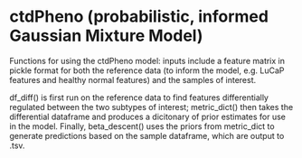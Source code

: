 # ctdPheno (probabilistic, informed Gaussian Mixture Model)

Functions for using the ctdPheno model: inputs include a feature matrix in pickle format for both the reference data
(to inform the model, e.g. LuCaP features and healthy normal features) and the samples of interest.

df_diff() is first run on the reference data to find features differentially regulated between the two subtypes of interest;
metric_dict() then takes the differential dataframe and produces a dicitonary of prior estimates for use in the model. Finally,
beta_descent() uses the priors from metric_dict to generate predictions based on the sample dataframe, which are output to .tsv.
